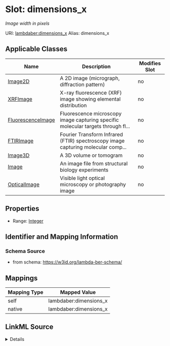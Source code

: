 

# Slot: dimensions_x 


_Image width in pixels_





URI: [lambdaber:dimensions_x](https://w3id.org/lambda-ber-schema/dimensions_x)
Alias: dimensions_x

<!-- no inheritance hierarchy -->





## Applicable Classes

| Name | Description | Modifies Slot |
| --- | --- | --- |
| [Image2D](Image2D.md) | A 2D image (micrograph, diffraction pattern) |  no  |
| [XRFImage](XRFImage.md) | X-ray fluorescence (XRF) image showing elemental distribution |  no  |
| [FluorescenceImage](FluorescenceImage.md) | Fluorescence microscopy image capturing specific molecular targets through fl... |  no  |
| [FTIRImage](FTIRImage.md) | Fourier Transform Infrared (FTIR) spectroscopy image capturing molecular comp... |  no  |
| [Image3D](Image3D.md) | A 3D volume or tomogram |  no  |
| [Image](Image.md) | An image file from structural biology experiments |  no  |
| [OpticalImage](OpticalImage.md) | Visible light optical microscopy or photography image |  no  |






## Properties

* Range: [Integer](Integer.md)




## Identifier and Mapping Information






### Schema Source


* from schema: https://w3id.org/lambda-ber-schema/




## Mappings

| Mapping Type | Mapped Value |
| ---  | ---  |
| self | lambdaber:dimensions_x |
| native | lambdaber:dimensions_x |




## LinkML Source

<details>
```yaml
name: dimensions_x
description: Image width in pixels
from_schema: https://w3id.org/lambda-ber-schema/
rank: 1000
alias: dimensions_x
owner: Image
domain_of:
- Image
range: integer

```
</details>